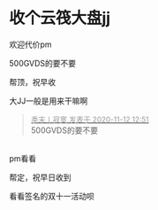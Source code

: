 # 收个云筏大盘jj


欢迎代价pm<img src="static/image/smiley/default/lol.gif" smilieid="12" border="0" alt="" /> <img src="static/image/smiley/default/lol.gif" smilieid="12" border="0" alt="" /><img id="aimg_Wfvi4" onclick="zoom(this, this.src, 0, 0, 0)" class="zoom" src="https://cdn.jsdelivr.net/gh/hishis/forum-master/public/images/patch.gif" onmouseover="img_onmouseoverfunc(this)" onload="thumbImg(this)" border="0" alt="" />

500GVDS的要不要

帮顶，祝早收

大JJ一般是用来干嘛啊

<div class="quote"><blockquote><font size="2"><a href="https://www.hostloc.com/forum.php?mod=redirect&amp;goto=findpost&amp;pid=9442777&amp;ptid=765771" target="_blank"><font color="#999999">季末丨寂寞 发表于 2020-11-12 12:51</font></a></font><br />
500GVDS的要不要</blockquote></div><br />
pm看看<img src="static/image/smiley/default/lol.gif" smilieid="12" border="0" alt="" /><img id="aimg_lLQa1" onclick="zoom(this, this.src, 0, 0, 0)" class="zoom" src="https://cdn.jsdelivr.net/gh/hishis/forum-master/public/images/patch.gif" onmouseover="img_onmouseoverfunc(this)" onload="thumbImg(this)" border="0" alt="" />

帮定，祝早日收到

看看签名的双十一活动呗
